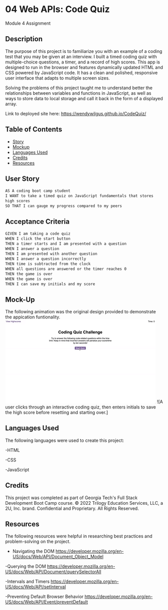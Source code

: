 # 04 Web APIs: Code Quiz

Module 4 Assignment

## Description
The purpose of this project is to familiarize you with an example of a coding test that you may be given at an interview.  I built a timed coding quiz with multiple-choice questions, a timer, and a record of high scores.  This app is designed to run in the browser and features dynamically updated HTML and CSS powered by JavaScript code. It has a clean and polished, responsive user interface that adapts to multiple screen sizes.

Solving the problems of this project taught me to understand better the relationships between variables and functions in JavaScript, as well as ways to store data to local storage and call it back in the form of a displayed array. 

Link to deployed site here: https://wendywilgus.github.io/CodeQuiz/

## Table of Contents

- [Story](#user-story)
- [Mockup](#mockup) 
- [Languages Used](#languages)
- [Credits](#credits)
- [Resources](#resources)

## User Story
```
AS A coding boot camp student
I WANT to take a timed quiz on JavaScript fundamentals that stores high scores
SO THAT I can gauge my progress compared to my peers
```

## Acceptance Criteria

```
GIVEN I am taking a code quiz
WHEN I click the start button
THEN a timer starts and I am presented with a question
WHEN I answer a question
THEN I am presented with another question
WHEN I answer a question incorrectly
THEN time is subtracted from the clock
WHEN all questions are answered or the timer reaches 0
THEN the game is over
WHEN the game is over
THEN I can save my initials and my score
```

## Mock-Up

The following animation was the original design provided to demonstrate the appication funtionality.
![Mockup](./Assets/04-web-apis-homework-demo.gif)
![A user clicks through an interactive coding quiz, then enters initials to save the high score before resetting and starting over.]

## Languages Used
The following languages were used to create this project:

-HTML

-CSS

-JavaScript



## Credits

This project was completed as part of Georgia Tech's Full Stack Development Boot Camp course. 
© 2022 Trilogy Education Services, LLC, a 2U, Inc. brand. Confidential and Proprietary. All Rights Reserved.


## Resources

The following resources were helpful in researching best practices and problem-solving on the project.

- Navigating the DOM <https://developer.mozilla.org/en-US/docs/Web/API/Document_Object_Model>

-Querying the DOM <https://developer.mozilla.org/en-US/docs/Web/API/Document/querySelectorAll>

-Intervals and Timers <https://developer.mozilla.org/en-US/docs/Web/API/setInterval>

-Preventing Default Browser Behavior <https://developer.mozilla.org/en-US/docs/Web/API/Event/preventDefault>

